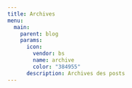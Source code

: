 ```yaml
---
title: Archives
menu:
  main:
    parent: blog
    params:
      icon:
        vendor: bs
        name: archive
        color: "384955"
      description: Archives des posts
---
```

